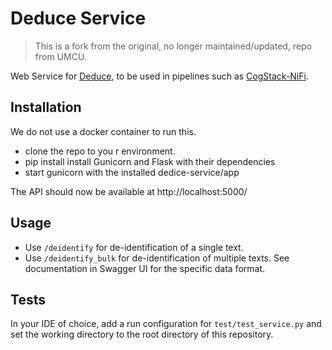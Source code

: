 # Deduce Service

> This is a fork from the original, no longer maintained/updated, repo from UMCU.

Web Service for [Deduce](https://github.com/AmsterdamUMC/aumc-deduce), to be used in pipelines such as [CogStack-NiFi](https://github.com/cogstack/cogstack-nifi).



## Installation
We do not use a docker container to run this.

- clone the repo to you r environment.
- pip install install Gunicorn and Flask with their dependencies
- start gunicorn with the installed dedice-service/app

The API should now be available at http://localhost:5000/

## Usage
- Use `/deidentify` for de-identification of a single text.
- Use `/deidentify_bulk` for de-identification of multiple texts.
See documentation in Swagger UI for the specific data format.
  
## Tests
In your IDE of choice, add a run configuration for `test/test_service.py` and set the working directory to the root directory of this repository.
